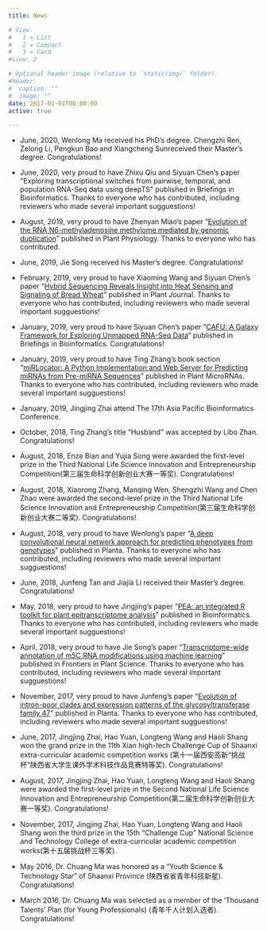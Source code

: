 ```yaml
---
title: News

# View.
#   1 = List
#   2 = Compact
#   3 = Card
#view: 2

# Optional header image (relative to `static/img/` folder).
#header:
#  caption: ""
#  image: ""
date: 2017-01-01T00:00:00
active: true

---
```

* June, 2020, Wenlong Ma received his PhD’s degree. Chengzhi Ren, Zelong Li, Pengkun Bao and Xiangcheng Sunreceived their Master’s degree. Congratulations!

* June, 2020, very proud to have Zhixu Qiu and Siyuan Chen’s paper "Exploring transcriptional switches from pairwise, temporal, and population RNA-Seq data using deepTS" published in Briefings in Bioinformatics. Thanks to everyone who has contributed, including reviewers who made several important sugguestions!

* August, 2019, very proud to have Zhenyan Miao’s paper “[Evolution of the RNA N6-methyladenosine methylome mediated by genomic duplication](http://bioinfo.nwafu.edu.cn/publication/plant_physiology_2019_rna_m6a_maize/)” published in Plant Physiology. Thanks to everyone who has contributed.

* June, 2019, Jie Song received his Master’s degree. Congratulations!

* February, 2019, very proud to have Xiaoming Wang and Siyuan Chen’s paper “[Hybrid Sequencing Reveals Insight into Heat Sensing and Signaling of Bread Wheat](http://bioinfo.nwafu.edu.cn/publication/plant_journal_2019_hybrid_sequencing/)” published in Plant Journal. Thanks to everyone who has contributed, including reviewers who made several important sugguestions!

* January, 2019, very proud to have Siyuan Chen’s paper “[CAFU: A Galaxy Framework for Exploring Unmapped RNA-Seq Data](http://bioinfo.nwafu.edu.cn/publication/briefings_in_bioinformatics_2019_cafu)” published in Briefings in Bioinformatics. Congratulations!

* January, 2019, very proud to have Ting Zhang’s book section “[miRLocator: A Python Implementation and Web Server for Predicting miRNAs from Pre-miRNA Sequences](http://bioinfo.nwafu.edu.cn/publication/plant_micrornas_2019_mirlocator/)” published in Plant MicroRNAs. Thanks to everyone who has contributed, including reviewers who made several important sugguestions!

* January, 2019, Jingjing Zhai attend The 17th Asia Pacific Bioinformatics Conference.

* October, 2018, Ting Zhang’s title “Husband” was accepted by Libo Zhan. Congratulations!

* August, 2018, Enze Bian and Yujia Song were awarded the first-level prize in the Third National Life Science Innovation and Entrepreneurship Competition(第三届生命科学创新创业大赛一等奖). Congratulations!

* August, 2018, Xiaorong Zhang, Manqing Wen, Shengzhi Wang and Chen Zhao were awarded the second-level prize in the Third National Life Science Innovation and Entrepreneurship Competition(第三届生命科学创新创业大赛二等奖). Congratulations!

* August, 2018, very proud to have Wenlong’s paper “[A deep convolutional neural network approach for predicting phenotypes from genotypes](http://bioinfo.nwafu.edu.cn/publication/planta_2018_deepgs/)” published in Planta. Thanks to everyone who has contributed, including reviewers who made several important sugguestions!

* June, 2018, Junfeng Tan and Jiajia Li received their Master’s degree. Congratulations!

* May, 2018, very proud to have Jingjing’s paper “[PEA: an integrated R toolkit for plant epitranscriptome analysis](http://bioinfo.nwafu.edu.cn/publication/bioinformatics_2018_pea/)” published in Bioinformatics. Thanks to everyone who has contributed, including reviewers who made several important sugguestions!

* April, 2018, very proud to have Jie Song’s paper “[Transcriptome-wide annotation of m5C RNA modifications using machine learning](http://bioinfo.nwafu.edu.cn/publication/front_plant-sci_2018_peam5c/)” published in Frontiers in Plant Science. Thanks to everyone who has contributed, including reviewers who made several important sugguestions!

* November, 2017, very proud to have Junfeng’s paper “[Evolution of intron-poor clades and expression patterns of the glycosyltransferase family 47](http://bioinfo.nwafu.edu.cn/publication/planta_2018_gt47/)” published in Planta. Thanks to everyone who has contributed, including reviewers who made several important sugguestions!

* June, 2017, Jingjing Zhai, Hao Yuan, Longteng Wang and Haoli Shang won the grand prize in the 11th Xian high-tech Challenge Cup of Shaanxi extra-curricular academic competition works (第十一届西安高新“挑战杯”陕西省大学生课外学术科技作品竞赛特等奖). Congratulations!

* August, 2017, Jingjing Zhai, Hao Yuan, Longteng Wang and Haoli Shang were awarded the first-level prize in the Second National Life Science Innovation and Entrepreneurship Competition(第二届生命科学创新创业大赛一等奖).  Congratulations!

* November, 2017, Jingjing Zhai, Hao Yuan, Longteng Wang and Haoli Shang won the third prize in the 15th “Challenge Cup” National Science and Technology College of extra-curricular academic competition works(第十五届挑战杯三等奖).

* May 2016, Dr. Chuang Ma was honored as a “Youth Science & Technology Star” of Shaanxi Province (陕西省省青年科技新星). Congratulations!

* March 2016, Dr. Chuang Ma was selected as a member of the ‘Thousand Talents’ Plan (for Young Professionals) (青年千人计划入选者). Congratulations!
